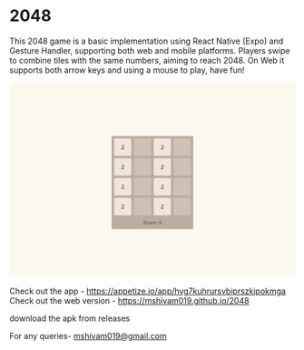 # 2048


This 2048 game is a basic implementation using React Native (Expo) and Gesture Handler, supporting both web and mobile platforms. Players swipe to combine tiles with the same numbers, aiming to reach 2048. 
On Web it supports both arrow keys and using a mouse to play, have fun!


<img src="https://github.com/mshivam019/2048/blob/main/ss.png">


Check out the app - https://appetize.io/app/hvg7kuhrursvbiprszkipokmga
Check out the web version - https://mshivam019.github.io/2048

download the apk from releases 

For any queries- mshivam019@gmail.com 
